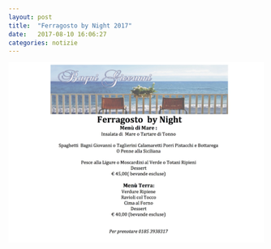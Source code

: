 ```yaml
---
layout: post
title:  "Ferragosto by Night 2017"
date:   2017-08-10 16:06:27
categories: notizie
---
```


<img src='/images/fbn-2017.jpg' />